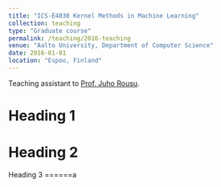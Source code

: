 ```yaml
---
title: "ICS-E4030 Kernel Methods in Machine Learning"
collection: teaching
type: "Graduate course"
permalink: /teaching/2016-teaching
venue: "Aalto University, Department of Computer Science"
date: 2016-01-01
location: "Espoo, Finland"
---
```


Teaching assistant to [Prof. Juho Rousu](https://people.aalto.fi/juho.rousu).

Heading 1
======

Heading 2
======

Heading 3
======a